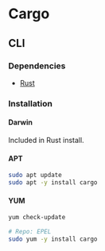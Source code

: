 # Cargo

## CLI

### Dependencies

- [Rust](/rust.md)

### Installation

#### Darwin

Included in Rust install.

#### APT

```sh
sudo apt update
sudo apt -y install cargo
```

#### YUM

```sh
yum check-update

# Repo: EPEL
sudo yum -y install cargo
```

<!--
# Cargo
export PATH="$HOME/.cargo/bin:$PATH"
-->
